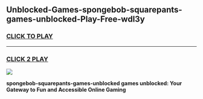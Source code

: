 
## Unblocked-Games-spongebob-squarepants-games-unblocked-Play-Free-wdl3y
<h3>
<a href="https://premium76.site?title=spongebob-squarepants-games-unblocked&ref=18A1">CLICK TO PLAY</a></h3>
<hr>

<h3>
<a href="https://premium76.site?title=spongebob-squarepants-games-unblocked&ref=18A1">CLICK 2 PLAY</a>
  
</h3>

<a href="https://premium76.site?title=spongebob-squarepants-games-unblocked&ref=18A1"><img src="https://clearcache.store/games.png"></a>


**spongebob-squarepants-games-unblocked games unblocked: Your Gateway to Fun and Accessible Online Gaming**
